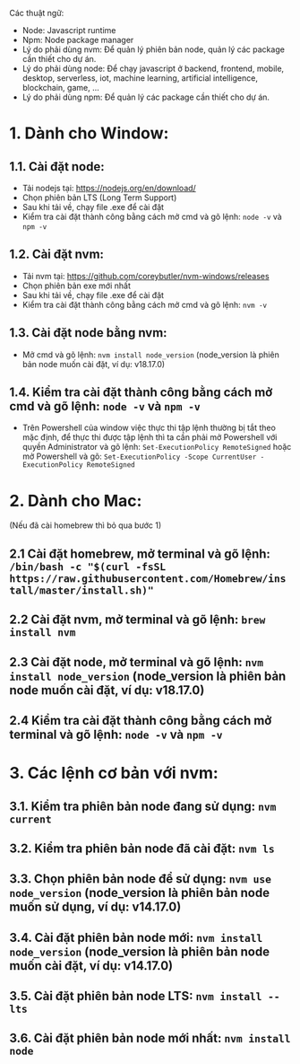 Các thuật ngữ:

- Node: Javascript runtime
- Npm: Node package manager
- Lý do phải dùng nvm: Để quản lý phiên bản node, quản lý các package cần thiết cho dự án.
- Lý do phải dùng node: Để chạy javascript ở backend, frontend, mobile, desktop, serverless, iot, machine learning, artificial intelligence, blockchain, game, ...
- Lý do phải dùng npm: Để quản lý các package cần thiết cho dự án.

# 1. Dành cho Window:

## 1.1. Cài đặt node:

- Tải nodejs tại: https://nodejs.org/en/download/
- Chọn phiên bản LTS (Long Term Support)
- Sau khi tải về, chạy file .exe để cài đặt
- Kiểm tra cài đặt thành công bằng cách mở cmd và gõ lệnh: `node -v` và `npm -v`

## 1.2. Cài đặt nvm:

- Tải nvm tại: https://github.com/coreybutler/nvm-windows/releases
- Chọn phiên bản exe mới nhất
- Sau khi tải về, chạy file .exe để cài đặt
- Kiểm tra cài đặt thành công bằng cách mở cmd và gõ lệnh: `nvm -v`

## 1.3. Cài đặt node bằng nvm:

- Mở cmd và gõ lệnh: `nvm install node_version` (node_version là phiên bản node muốn cài đặt, ví dụ: v18.17.0)

## 1.4. Kiểm tra cài đặt thành công bằng cách mở cmd và gõ lệnh: `node -v` và `npm -v`

- Trên Powershell của window việc thực thi tập lệnh thường bị tắt theo mặc định, để thực thi được tập lệnh thì ta cần phải mở Powershell với quyền Administrator và gõ lệnh: `Set-ExecutionPolicy RemoteSigned` hoặc mở Powershell và gõ: `Set-ExecutionPolicy -Scope CurrentUser -ExecutionPolicy RemoteSigned`

# 2. Dành cho Mac:

(Nếu đã cài homebrew thì bỏ qua bước 1)

## 2.1 Cài đặt homebrew, mở terminal và gõ lệnh: `/bin/bash -c "$(curl -fsSL https://raw.githubusercontent.com/Homebrew/install/master/install.sh)"`

## 2.2 Cài đặt nvm, mở terminal và gõ lệnh: `brew install nvm`

## 2.3 Cài đặt node, mở terminal và gõ lệnh: `nvm install node_version` (node_version là phiên bản node muốn cài đặt, ví dụ: v18.17.0)

## 2.4 Kiểm tra cài đặt thành công bằng cách mở terminal và gõ lệnh: `node -v` và `npm -v`

# 3. Các lệnh cơ bản với nvm:

## 3.1. Kiểm tra phiên bản node đang sử dụng: `nvm current`

## 3.2. Kiểm tra phiên bản node đã cài đặt: `nvm ls`

## 3.3. Chọn phiên bản node để sử dụng: `nvm use node_version` (node_version là phiên bản node muốn sử dụng, ví dụ: v14.17.0)

## 3.4. Cài đặt phiên bản node mới: `nvm install node_version` (node_version là phiên bản node muốn cài đặt, ví dụ: v14.17.0)

## 3.5. Cài đặt phiên bản node LTS: `nvm install --lts`

## 3.6. Cài đặt phiên bản node mới nhất: `nvm install node`
